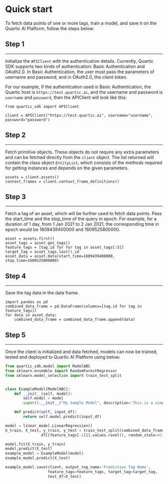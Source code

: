 # Quick start
To fetch data points of one or more tags, train a model, and save it on the Quartic AI Platform, follow the steps below:

## Step 1
---
Initialize the `APIClient` with the authentication details. Currently, Quartic SDK supports two kinds of authentication: Basic Authentication and OAuth2.0. In Basic Authentication, the user must pass the parameters of username and password; and in OAuth2.0, the client token.

For our example, if the authentication used is Basic Authentication, the Quartic host is `https://test.quartic.ai`, and the username and password is `username` and `password`, then the APIClient will look like this:

```
from quartic_sdk import APIClient

client = APIClient("https://test.quartic.ai", username="username", password="password")
```

## Step 2
---
Fetch primitive objects. These objects do not require any extra parameters and can be fetched directly from the `client` object. The list returned will contain the class object `EntityList`, which consists of the methods required for getting instances and depends on the given parameters.

```
assets = client.assets()
context_frames = client.context_frame_definitions()
```

## Step 3
---
Fetch a tag of an asset, which will be further used to fetch data points. Pass the start_time and the stop_time of the query in epoch. For example, for a duration of 1 day, from 1 Jan 2021 to 2 Jan 2021, the corresponding time in epoch would be 1609439400000 and 1609525800000.
```
asset = assets.first()
asset_tags = asset.get_tags()
feature_tags = [tag.id for for tag in asset_tags[:5]]
target_tag = asset_tags.last().id
asset_data = asset.data(start_time=1609439400000, stop_time=1609525800000)
```

## Step 4
---
Save the tag data in the data frame.
```
import pandas as pd
combined_data_frame = pd.DataFrame(columns=[tag.id for tag in feature_tags])
for data in asset_data:
    combined_data_frame = combined_data_frame.append(data)
```

## Step 5
---
Once the client is initialized and data fetched, models can now be trained, tested and deployed to Quartic AI Platform using below:

``` python
from quartic_sdk.model import ModelABC
from sklearn.ensemble import RandomForestRegressor
from sklearn.model_selection import train_test_split


class ExampleModel(ModelABC):
    def __init__(self, model):
        self.model = model
        super().__init__("My Sample Model", description='This is a simple model to give a quick start for user')

    def predict(self, input_df):
        return self.model.predict(input_df)

model = linear_model.LinearRegression()
X_train, X_test, y_train, y_test = train_test_split(combined_data_frame[feature_tags],
                df[[feature_tags[-1]]].values.ravel(), random_state=42)

model.fit(X_train, y_train)
model.predict(X_test)
example_model = ExampleModel(model)
example_model.predict(X_test)

example_model.save(client, output_tag_name='Prediction Tag Name',
                   feature_tags=feature_tags, target_tag=target_tag,
                   test_df=X_test)
```